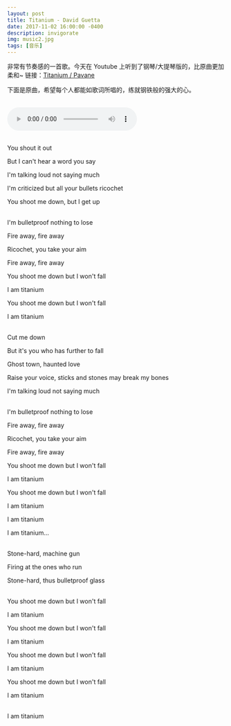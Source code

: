 ```yaml
---
layout: post
title: Titanium - David Guetta
date: 2017-11-02 16:00:00 -0400
description: invigorate
img: music2.jpg
tags: [音乐]
---
```



非常有节奏感的一首歌。今天在 Youtube 上听到了钢琴/大提琴版的，比原曲更加柔和~ 链接：<span class='nd'>[Titanium / Pavane](https://www.youtube.com/watch?v=fz4MzJTeL0c)</span>

下面是原曲，希望每个人都能如歌词所唱的，练就钢铁般的强大的心。

<br>
<audio controls="controls" preload="auto">
  <source type="audio/ogg" src="/assets/music/Titanium.ogg"></source>
  <source type="audio/mp3" src="/assets/music/Titanium.mp3"></source>
</audio>

<br>You shout it out

But I can't hear a word you say

I'm talking loud not saying much

I'm criticized but all your bullets ricochet

You shoot me down, but I get up


<br>
I'm bulletproof nothing to lose

Fire away, fire away

Ricochet, you take your aim

Fire away, fire away

You shoot me down but I won't fall

I am titanium

You shoot me down but I won't fall

I am titanium



<br>
Cut me down


But it's you who has further to fall

Ghost town, haunted love

Raise your voice, sticks and stones may break my bones

I'm talking loud not saying much





<br>
I'm bulletproof nothing to lose

Fire away, fire away

Ricochet, you take your aim

Fire away, fire away

You shoot me down but I won't fall

I am titanium

You shoot me down but I won't fall

I am titanium

I am titanium

I am titanium...



<br>
Stone-hard, machine gun

Firing at the ones who run

Stone-hard, thus bulletproof glass


<br>
You shoot me down but I won't fall

 I am titanium

You shoot me down but I won't fall

 I am titanium

You shoot me down but I won't fall

 I am titanium

You shoot me down but I won't fall

 I am titanium



<br>
I am titanium